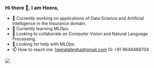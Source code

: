 ### Hi there 👋, I am Heera,

- 🔭 Currently working on applications of Data Science and Artificial Intelligence in the Insurance domain.
- 🌱 Currently learning MLOps.
- 👯 Looking to collaborate on Computer Vision and Natural Language Processing.
- 🤔 Looking for help with MLOps.
- 📫 How to reach me: heeralallegha@gmail.com Or +91 9649488704


<img src="https://github-readme-stats.vercel.app/api?username=heerendrachoudhary&show_icons=true&theme=nightowl">

<!--
**heerendrachoudhary/heerendrachoudhary** is a ✨ _special_ ✨ repository because its `README.md` (this file) appears on your GitHub profile.

Here are some ideas to get you started:

- 🔭 I’m currently working on ...
- 🌱 I’m currently learning ...
- 👯 I’m looking to collaborate on ...
- 🤔 I’m looking for help with ...
- 💬 Ask me about ...
- 📫 How to reach me: ...
- 😄 Pronouns: ...
- ⚡ Fun fact: ...
-->
